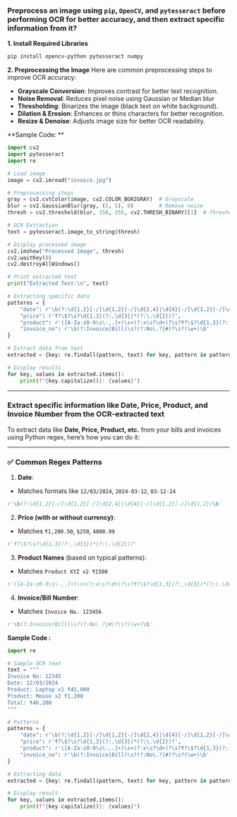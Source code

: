 
### Preprocess an image using `pip`, `OpenCV`, and `pytesseract` before performing OCR for better accuracy, and then extract specific information from it?

**1. Install Required Libraries**
```bash
pip install opencv-python pytesseract numpy
```

**2. Preprocessing the Image**
Here are common preprocessing steps to improve OCR accuracy:
- **Grayscale Conversion**: Improves contrast for better text recognition.
- **Noise Removal**: Reduces pixel noise using Gaussian or Median blur
- **Thresholding**: Binarizes the image (black text on white background).
- **Dilation & Erosion**: Enhances or thins characters for better recognition.
- **Resize & Denoise**: Adjusts image size for better OCR readability.
    
**Sample Code: **
```python
import cv2
import pytesseract
import re

# Load image
image = cv2.imread("invoice.jpg")

# Preprocessing steps
gray = cv2.cvtColor(image, cv2.COLOR_BGR2GRAY)  # Grayscale
blur = cv2.GaussianBlur(gray, (5, 5), 0)        # Remove noise
thresh = cv2.threshold(blur, 150, 255, cv2.THRESH_BINARY)[1]  # Thresholding

# OCR Extraction
text = pytesseract.image_to_string(thresh)

# Display processed image
cv2.imshow("Processed Image", thresh)
cv2.waitKey(0)
cv2.destroyAllWindows()

# Print extracted text
print("Extracted Text:\n", text)

# Extracting specific data
patterns = {
    "date": r'\b(?:\d{1,2}[-/]\d{1,2}[-/]\d{2,4}|\d{4}[-/]\d{1,2}[-/]\d{1,2})\b',
    "price": r'₹?\$?\s?\d{1,3}(?:,\d{3})*(?:\.\d{2})?',
    "product": r'([A-Za-z0-9\s\-,.]+)\s+(?:x\s?\d+)?\s?₹?\$?\d{1,3}(?:,\d{3})*(?:\.\d{2})?',
    "invoice_no": r'\b(?:Invoice|Bill)\s?(?:No\.?|#)?\s?(\w+)\b'
}

# Extract data from text
extracted = {key: re.findall(pattern, text) for key, pattern in patterns.items()}

# Display results
for key, values in extracted.items():
    print(f"{key.capitalize()}: {values}")
```

---

### Extract specific information like Date, Price, Product, and Invoice Number from the OCR-extracted text

To extract data like **Date, Price, Product, etc.** from your bills and invoices using Python regex, here’s how you can do it:

---

### ✅ **Common Regex Patterns**

1. **Date**:
- Matches formats like `12/03/2024`, `2024-03-12`, `03-12-24`
```python
r'\b(?:\d{1,2}[-/]\d{1,2}[-/]\d{2,4}|\d{4}[-/]\d{1,2}[-/]\d{1,2})\b'
```

2. **Price (with or without currency)**:
- Matches `₹1,200.50`, `$250`, `4000.99`
```python
r'₹?\$?\s?\d{1,3}(?:,\d{3})*(?:\.\d{2})?'
```

3. **Product Names** (based on typical patterns):
- Matches `Product XYZ x2 ₹1500`
```python
r'([A-Za-z0-9\s\-,.]+)\s+(?:x\s?\d+)?\s?₹?\$?\d{1,3}(?:,\d{3})*(?:\.\d{2})?'
```

4. **Invoice/Bill Number**:
- Matches `Invoice No. 123456`
```python
r'\b(?:Invoice|Bill)\s?(?:No\.?|#)?\s?(\w+)\b'
```

**Sample Code :**
```python
import re

# Sample OCR text
text = """
Invoice No: 12345  
Date: 12/03/2024  
Product: Laptop x1 ₹45,000  
Product: Mouse x2 ₹1,200  
Total: ₹46,200  
"""

# Patterns
patterns = {
    "date": r'\b(?:\d{1,2}[-/]\d{1,2}[-/]\d{2,4}|\d{4}[-/]\d{1,2}[-/]\d{1,2})\b',
    "price": r'₹?\$?\s?\d{1,3}(?:,\d{3})*(?:\.\d{2})?',
    "product": r'([A-Za-z0-9\s\-,.]+)\s+(?:x\s?\d+)?\s?₹?\$?\d{1,3}(?:,\d{3})*(?:\.\d{2})?',
    "invoice_no": r'\b(?:Invoice|Bill)\s?(?:No\.?|#)?\s?(\w+)\b'
}

# Extracting data
extracted = {key: re.findall(pattern, text) for key, pattern in patterns.items()}

# Display result
for key, values in extracted.items():
    print(f"{key.capitalize()}: {values}")
```
